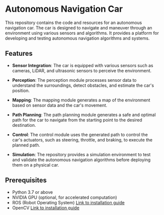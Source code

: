 # Autonomous Navigation Car


This repository contains the code and resources for an autonomous navigation car. The car is designed to navigate and maneuver through an environment using various sensors and algorithms. It provides a platform for developing and testing autonomous navigation algorithms and systems.

## Features

- **Sensor Integration**: The car is equipped with various sensors such as cameras, LiDAR, and ultrasonic sensors to perceive the environment.

- **Perception**: The perception module processes sensor data to understand the surroundings, detect obstacles, and estimate the car's position.

- **Mapping**: The mapping module generates a map of the environment based on sensor data and the car's movement.

- **Path Planning**: The path planning module generates a safe and optimal path for the car to navigate from the starting point to the desired destination.

- **Control**: The control module uses the generated path to control the car's actuators, such as steering, throttle, and braking, to execute the planned path.

- **Simulation**: The repository provides a simulation environment to test and validate the autonomous navigation algorithms before deploying them on a physical car.

## Prerequisites

- Python 3.7 or above
- NVIDIA GPU (optional, for accelerated computation)
- ROS (Robot Operating System) [Link to installation guide](https://www.ros.org/install/)
- OpenCV [Link to installation guide](https://docs.opencv.org/4.5.2/d7/d9f/tutorial_linux_install.html)
- TensorFlow [Link to installation guide](https://www.tensorflow.org/install)
- PyTorch [Link to installation guide](https://pytorch.org/get-started/locally/)
- CUDA (optional, for GPU acceleration with TensorFlow and PyTorch)

## Installation

1. Clone the repository:

   ```bash
   git clone https://github.com/aryuemaan/autonomous_navigation.git
   ```

2. Install the required dependencies using pip:

   ```bash
   pip install -r requirements.txt
   ```

3. Build the project:

   ```bash
   cd autonomous-navigation-car
   mkdir build && cd build
   cmake ..
   make
   ```

4. Download additional resources (e.g., pre-trained models, sample datasets) if required.

## Usage

1. Launch the simulation environment:

   ```bash
   roslaunch autonomous_navigation_car simulation.launch
   ```

2. Run the main control script:

   ```bash
   python main.py
   ```

   Note: Customize the script according to your specific requirements, such as sensor configurations, path planning algorithms, etc.

3. Monitor the car's behavior and navigation through the simulation environment or visualize the output on a separate interface.

## Contributing

Contributions are welcome! If you find any issues or have ideas for improvements, please open an issue or submit a pull request. Make sure to follow the project's code of conduct.

## License

This project is licensed under the [GNU-General-Public-License-v3.0/LICENSE](LICENSE).

## Acknowledgments

- [ROS](https://www.ros.org/) - Robot Operating System
- [OpenCV](https://opencv.org/) - Computer Vision Library
- [TensorFlow](https://www.tensorflow.org/) - Machine Learning Framework
- [PyTorch](https://pytorch.org/) - Deep Learning Library

## Contact

For any questions or inquiries, please contact the project maintainer:aryucho@gmail.com
